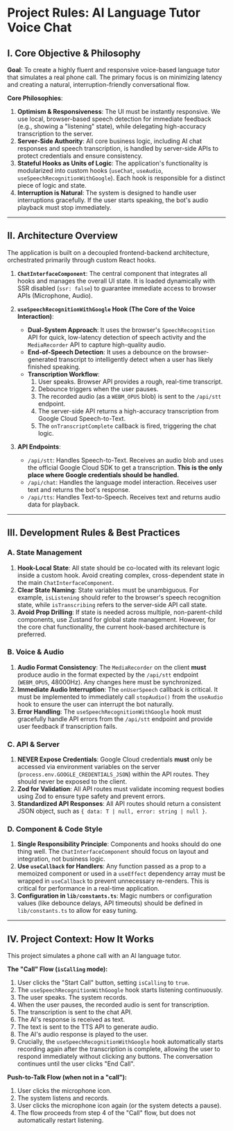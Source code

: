 # Project Rules: AI Language Tutor Voice Chat

## Ⅰ. Core Objective & Philosophy

**Goal**: To create a highly fluent and responsive voice-based language tutor that simulates a real phone call. The primary focus is on minimizing latency and creating a natural, interruption-friendly conversational flow.

**Core Philosophies**:
1.  **Optimism & Responsiveness**: The UI must be instantly responsive. We use local, browser-based speech detection for immediate feedback (e.g., showing a "listening" state), while delegating high-accuracy transcription to the server.
2.  **Server-Side Authority**: All core business logic, including AI chat responses and speech transcription, is handled by server-side APIs to protect credentials and ensure consistency.
3.  **Stateful Hooks as Units of Logic**: The application's functionality is modularized into custom hooks (`useChat`, `useAudio`, `useSpeechRecognitionWithGoogle`). Each hook is responsible for a distinct piece of logic and state.
4.  **Interruption is Natural**: The system is designed to handle user interruptions gracefully. If the user starts speaking, the bot's audio playback must stop immediately.

---

## Ⅱ. Architecture Overview

The application is built on a decoupled frontend-backend architecture, orchestrated primarily through custom React hooks.

1.  **`ChatInterfaceComponent`**: The central component that integrates all hooks and manages the overall UI state. It is loaded dynamically with SSR disabled (`ssr: false`) to guarantee immediate access to browser APIs (Microphone, Audio).

2.  **`useSpeechRecognitionWithGoogle` Hook (The Core of the Voice Interaction)**:
    *   **Dual-System Approach**: It uses the browser's `SpeechRecognition` API for quick, low-latency detection of speech activity and the `MediaRecorder` API to capture high-quality audio.
    *   **End-of-Speech Detection**: It uses a debounce on the browser-generated transcript to intelligently detect when a user has likely finished speaking.
    *   **Transcription Workflow**:
        1.  User speaks. Browser API provides a rough, real-time transcript.
        2.  Debounce triggers when the user pauses.
        3.  The recorded audio (as a `WEBM_OPUS` blob) is sent to the `/api/stt` endpoint.
        4.  The server-side API returns a high-accuracy transcription from Google Cloud Speech-to-Text.
        5.  The `onTranscriptComplete` callback is fired, triggering the chat logic.

3.  **API Endpoints**:
    *   `/api/stt`: Handles Speech-to-Text. Receives an audio blob and uses the official Google Cloud SDK to get a transcription. **This is the only place where Google credentials should be handled.**
    *   `/api/chat`: Handles the language model interaction. Receives user text and returns the bot's response.
    *   `/api/tts`: Handles Text-to-Speech. Receives text and returns audio data for playback.

---

## Ⅲ. Development Rules & Best Practices

### A. State Management
1.  **Hook-Local State**: All state should be co-located with its relevant logic inside a custom hook. Avoid creating complex, cross-dependent state in the main `ChatInterfaceComponent`.
2.  **Clear State Naming**: State variables must be unambiguous. For example, `isListening` should refer to the browser's speech recognition state, while `isTranscribing` refers to the server-side API call state.
3.  **Avoid Prop Drilling**: If state is needed across multiple, non-parent-child components, use Zustand for global state management. However, for the core chat functionality, the current hook-based architecture is preferred.

### B. Voice & Audio
1.  **Audio Format Consistency**: The `MediaRecorder` on the client **must** produce audio in the format expected by the `/api/stt` endpoint (`WEBM_OPUS`, 48000Hz). Any changes here must be synchronized.
2.  **Immediate Audio Interruption**: The `onUserSpeech` callback is critical. It must be implemented to immediately call `stopAudio()` from the `useAudio` hook to ensure the user can interrupt the bot naturally.
3.  **Error Handling**: The `useSpeechRecognitionWithGoogle` hook must gracefully handle API errors from the `/api/stt` endpoint and provide user feedback if transcription fails.

### C. API & Server
1.  **NEVER Expose Credentials**: Google Cloud credentials **must** only be accessed via environment variables on the server (`process.env.GOOGLE_CREDENTIALS_JSON`) within the API routes. They should never be exposed to the client.
2.  **Zod for Validation**: All API routes must validate incoming request bodies using Zod to ensure type safety and prevent errors.
3.  **Standardized API Responses**: All API routes should return a consistent JSON object, such as `{ data: T | null, error: string | null }`.

### D. Component & Code Style
1.  **Single Responsibility Principle**: Components and hooks should do one thing well. The `ChatInterfaceComponent` should focus on layout and integration, not business logic.
2.  **Use `useCallback` for Handlers**: Any function passed as a prop to a memoized component or used in a `useEffect` dependency array must be wrapped in `useCallback` to prevent unnecessary re-renders. This is critical for performance in a real-time application.
3.  **Configuration in `lib/constants.ts`**: Magic numbers or configuration values (like debounce delays, API timeouts) should be defined in `lib/constants.ts` to allow for easy tuning.

---

## Ⅳ. Project Context: How It Works

This project simulates a phone call with an AI language tutor.

**The "Call" Flow (`isCalling` mode):**
1.  User clicks the "Start Call" button, setting `isCalling` to `true`.
2.  The `useSpeechRecognitionWithGoogle` hook starts listening continuously.
3.  The user speaks. The system records.
4.  When the user pauses, the recorded audio is sent for transcription.
5.  The transcription is sent to the chat API.
6.  The AI's response is received as text.
7.  The text is sent to the TTS API to generate audio.
8.  The AI's audio response is played to the user.
9.  Crucially, the `useSpeechRecognitionWithGoogle` hook automatically starts recording again after the transcription is complete, allowing the user to respond immediately without clicking any buttons. The conversation continues until the user clicks "End Call".

**Push-to-Talk Flow (when not in a "call"):**
1.  User clicks the microphone icon.
2.  The system listens and records.
3.  User clicks the microphone icon again (or the system detects a pause).
4.  The flow proceeds from step 4 of the "Call" flow, but does not automatically restart listening.
